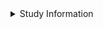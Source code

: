 <details>
<summary>Study Information</summary>

We are asking you this question because you have agreed to be part of our research study, "Understanding Developers' Addition and Removal of Type Annotations" (UNL IRB 23988).  Additional information about this study is available from [the study website]().  You may opt out of this study at any time, using the following commands:

 - `@{{ BOT_NAME }}[bot] OPTOUT`
    * If you would like to stop sending you comments, and wish to no longer participate in the study.
 - `@{{ BOT_NAME }}[bot] REMOVE`
    * If you would like your data removed from the study.  This will additionally opt you out of participation.  We will retain only documentation of your consent, and the request to remove your data from the study.
</details>
